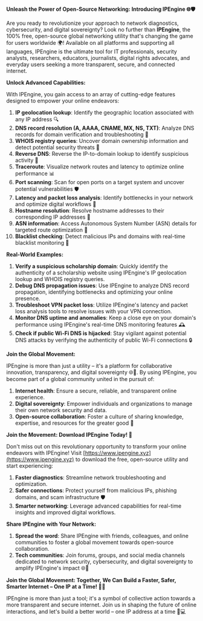 **Unleash the Power of Open-Source Networking: Introducing IPEngine 🌐🛡️**

Are you ready to revolutionize your approach to network diagnostics, cybersecurity, and digital sovereignty? Look no further than **IPEngine**, the 100% free, open-source global networking utility that's changing the game for users worldwide 🌍! Available on all platforms and supporting all languages, IPEngine is the ultimate tool for IT professionals, security analysts, researchers, educators, journalists, digital rights advocates, and everyday users seeking a more transparent, secure, and connected internet.

**Unlock Advanced Capabilities:**

With IPEngine, you gain access to an array of cutting-edge features designed to empower your online endeavors:

1. **IP geolocation lookup**: Identify the geographic location associated with any IP address 🔍
2. **DNS record resolution (A, AAAA, CNAME, MX, NS, TXT)**: Analyze DNS records for domain verification and troubleshooting 📡
3. **WHOIS registry queries**: Uncover domain ownership information and detect potential security threats 🔐
4. **Reverse DNS**: Reverse the IP-to-domain lookup to identify suspicious activity 🚨
5. **Traceroute**: Visualize network routes and latency to optimize online performance 📊
6. **Port scanning**: Scan for open ports on a target system and uncover potential vulnerabilities 🛡️
7. **Latency and packet loss analysis**: Identify bottlenecks in your network and optimize digital workflows 🤖
8. **Hostname resolution**: Resolve hostname addresses to their corresponding IP addresses 🔑
9. **ASN information**: Access Autonomous System Number (ASN) details for targeted route optimization 🔗
10. **Blacklist checking**: Detect malicious IPs and domains with real-time blacklist monitoring 🚫

**Real-World Examples:**

1. **Verify a suspicious scholarship domain**: Quickly identify the authenticity of a scholarship website using IPEngine's IP geolocation lookup and WHOIS registry queries.
2. **Debug DNS propagation issues**: Use IPEngine to analyze DNS record propagation, identifying bottlenecks and optimizing your online presence.
3. **Troubleshoot VPN packet loss**: Utilize IPEngine's latency and packet loss analysis tools to resolve issues with your VPN connection.
4. **Monitor DNS uptime and anomalies**: Keep a close eye on your domain's performance using IPEngine's real-time DNS monitoring features 🕰️
5. **Check if public Wi-Fi DNS is hijacked**: Stay vigilant against potential DNS attacks by verifying the authenticity of public Wi-Fi connections 🔒

**Join the Global Movement:**

IPEngine is more than just a utility – it's a platform for collaborative innovation, transparency, and digital sovereignty 🌐👥. By using IPEngine, you become part of a global community united in the pursuit of:

1. **Internet health**: Ensure a secure, reliable, and transparent online experience.
2. **Digital sovereignty**: Empower individuals and organizations to manage their own network security and data.
3. **Open-source collaboration**: Foster a culture of sharing knowledge, expertise, and resources for the greater good 🌟

**Join the Movement: Download IPEngine Today! 🚀**

Don't miss out on this revolutionary opportunity to transform your online endeavors with IPEngine! Visit [https://www.ipengine.xyz](https://www.ipengine.xyz) to download the free, open-source utility and start experiencing:

1. **Faster diagnostics**: Streamline network troubleshooting and optimization.
2. **Safer connections**: Protect yourself from malicious IPs, phishing domains, and scam infrastructure 🛡️
3. **Smarter networking**: Leverage advanced capabilities for real-time insights and improved digital workflows.

**Share IPEngine with Your Network:**

1. **Spread the word**: Share IPEngine with friends, colleagues, and online communities to foster a global movement towards open-source collaboration.
2. **Tech communities**: Join forums, groups, and social media channels dedicated to network security, cybersecurity, and digital sovereignty to amplify IPEngine's impact 🌐👥

**Join the Global Movement: Together, We Can Build a Faster, Safer, Smarter Internet – One IP at a Time! 🚀🔜**

IPEngine is more than just a tool; it's a symbol of collective action towards a more transparent and secure internet. Join us in shaping the future of online interactions, and let's build a better world – one IP address at a time 🔑💻